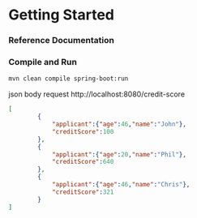 # Getting Started

### Reference Documentation

### Compile and Run

```sh
mvn clean compile spring-boot:run
```
json body request
http://localhost:8080/credit-score
```json
[
        {
            "applicant":{"age":46,"name":"John"},
            "creditScore":100
        },
        {
            "applicant":{"age":20,"name":"Phil"},
            "creditScore":640
        },
        {
            "applicant":{"age":46,"name":"Chris"},
            "creditScore":321
        }
]
```